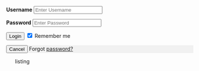 <html>
<head>
	<title>Welcome to the world of nenjas</title>
</head>
<body>
	<form action="action_page.php">

  <div class="container">
    <label for="uname"><b>Username</b></label>
    <input type="text" placeholder="Enter Username" name="uname" required>

<label for="psw"><b>Password</b></label>
    <input type="password" placeholder="Enter Password" name="psw" required>

<button type="submit">Login</button>
    <label>
      <input type="checkbox" checked="checked" name="remember"> Remember me
    </label>
  </div>

  <div class="container" style="background-color:#f1f1f1">
    <button type="button" class="cancelbtn">Cancel</button>
    <span class="psw">Forgot <a href="#">password?</a></span>
  </div>
</form>
</body>
<body>
	<ul>listing</ul>
</body>
</html>
